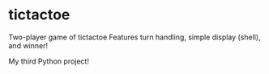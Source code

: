 # tictactoe
Two-player game of tictactoe
 Features turn handling, simple display (shell), and winner!
 
 My third Python project!
